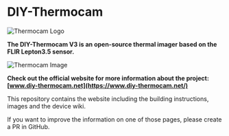 # DIY-Thermocam

![Thermocam Logo](https://www.diy-thermocam.net/images/website/logo_text.png)

**The DIY-Thermocam V3 is an open-source thermal imager based on the FLIR Lepton3.5 sensor.**

![Thermocam Image](https://www.diy-thermocam.net/images/device/inner.png)

**Check out the official website for more information about the project: [www.diy-thermocam.net](https://www.diy-thermocam.net/)**

This repository contains the website including the building instructions, images and the device wiki.

If you want to improve the information on one of those pages, please create a PR in GitHub.
